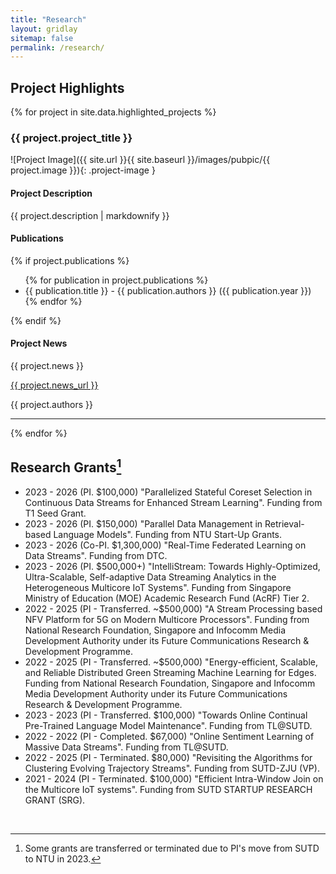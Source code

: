 ```yaml
---
title: "Research"
layout: gridlay
sitemap: false
permalink: /research/
---
```


## Project Highlights

{% for project in site.data.highlighted_projects %}
### {{ project.project_title }}

<div class="image-container">
  ![Project Image]({{ site.url }}{{ site.baseurl }}/images/pubpic/{{ project.image }}){: .project-image }
</div>

#### Project Description
{{ project.description | markdownify }}

#### Publications
{% if project.publications %}
<ul>
  {% for publication in project.publications %}
    <li>{{ publication.title }} - {{ publication.authors }} ({{ publication.year }})</li>
  {% endfor %}
</ul>
{% endif %}

#### Project News
<p>{{ project.news }}</p>
<p><a href="{{ project.news_url }}">{{ project.news_url }}</a></p>

<p>{{ project.authors }}</p>

<hr>
{% endfor %}

## Research Grants[^1]

- 2023 - 2026 (PI. $100,000) "Parallelized Stateful Coreset Selection in Continuous Data Streams for Enhanced Stream Learning". Funding from T1 Seed Grant. 
- 2023 - 2026 (PI. $150,000) "Parallel Data Management in Retrieval-based Language Models". Funding from NTU Start-Up Grants. 
- 2023 - 2026 (Co-PI. $1,300,000) "Real-Time Federated Learning on Data Streams". Funding from DTC. 
- 2023 - 2026 (PI. $500,000+) "IntelliStream: Towards Highly-Optimized, Ultra-Scalable, Self-adaptive Data Streaming Analytics in the Heterogeneous Multicore IoT Systems". Funding from Singapore Ministry of Education (MOE) Academic Research Fund (AcRF) Tier 2. 
- 2022 - 2025 (PI - Transferred. ~$500,000) "A Stream Processing based NFV Platform for 5G on Modern Multicore Processors". Funding from National Research Foundation, Singapore and Infocomm Media
Development Authority under its Future Communications Research & Development Programme. 
- 2022 - 2025 (PI - Transferred. ~$500,000) "Energy-efficient, Scalable, and Reliable Distributed Green Streaming
Machine Learning for Edges. Funding from National Research Foundation, Singapore and Infocomm Media Development Authority under its Future Communications Research & Development Programme. 
- 2023 - 2023 (PI - Transferred. $100,000) "Towards Online Continual Pre-Trained Language Model Maintenance". Funding from TL@SUTD.
- 2022 - 2022 (PI - Completed. $67,000) "Online Sentiment Learning of Massive Data Streams". Funding from TL@SUTD. 
- 2022 - 2025 (PI - Terminated. $80,000) "Revisiting the Algorithms for Clustering Evolving Trajectory Streams". Funding from SUTD-ZJU (VP). 
- 2021 - 2024 (PI - Terminated. $100,000) "Efficient Intra-Window Join on the Multicore IoT systems". Funding from SUTD STARTUP RESEARCH GRANT (SRG). 


[^1]: Some grants are transferred or terminated due to PI's move from SUTD to NTU in 2023.

<p> &nbsp; </p>